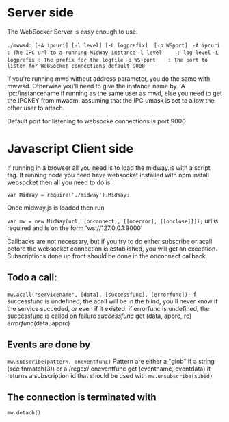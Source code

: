 

Server side
===========

The WebSocker Server  is easy enough to use. 

`./mwwsd: [-A ipcuri] [-l level] [-L logprefix]  [-p WSport] `
`-A ipcuri    : The IPC url to a running MidWay instance`
`-l level     : log level`
`-L logprefix : The prefix for the logfile`
`-p WS-port    : The port to listen for WebSocket connections default 9000`


if you're running mwd without address parameter, you do the same with mwwsd.
Otherwise you'll need to give the instance name by -A ipc:/instancename
if running as the same user as mwd, else you need to get the IPCKEY
from mwadm, assuming that the IPC umask is set to allow the other user to
attach.

Default port for listening to websocke connections is port 9000



Javascript Client side
======================

If running in a browser all you need is to load the midway.js with a script tag.
If running node you need have websocket installed with
npm install websocket 
then all you need to do is:

`var MidWay = require('./midway').MidWay;`


Once midway.js is loaded then run

`var mw = new MidWay(url, [onconnect], [[onerror], [[onclose]]]);`
url is required and is on the form 'ws://127.0.0.1:9000'

Callbacks are not necessary, but if you try to do either subscribe or acall
before the websocket connection is established, you will get an exception.
Subscriptions done up front should be done in the onconnect callback.

## Todo a call:
`mw.acall("servicename", [data], [successfunc], [errorfunc]);`
if successfunc is undefined, the acall will be in the blind, you'll never
know if the service succeded, or even if it existed.
if errorfunc is undefined, the successfunc is called on failure
_successfunc_ get (data, apprc, rc)
_errorfunc_(data, apprc)

## Events are done by
`mw.subscribe(pattern, oneventfunc)`
Pattern are either a "glob" if a string (see fnmatch(3)) or a /regex/
oneventfunc get (eventname, eventdata)
it returns a subscription id that should be used with
`mw.unsubscribe(subid)`

## The connection is terminated with
`mw.detach()`

